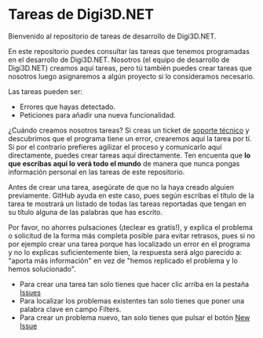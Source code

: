 # Tareas de Digi3D.NET

Bienvenido al repositorio de tareas de desarrollo de Digi3D.NET.

En este repositorio puedes consultar las tareas que tenemos programadas en el desarrollo de Digi3D.NET. 
Nosotros (el equipo de desarrollo de Digi3D.NET) creamos aquí tareas, pero tú también puedes crear tareas que nosotros luego asignaremos a algún proyecto si lo consideramos necesario.

Las tareas pueden ser:
* Errores que hayas detectado.
* Peticiones para añadir una nueva funcionalidad.

¿Cuándo creamos nosotros tareas?
Si creas un ticket de [soporte técnico](https://soporte.digi21.net) y descubrimos que el programa tiene un error, crearemos aquí la tarea por tí. 
Si por el contrario prefieres agilizar el proceso y comunicarlo aquí directamente, puedes crear tareas aquí directamente. Ten encuenta que **lo que escribas aquí lo verá todo el mundo** de manera que nunca pongas información personal en las tareas de este repositorio.

Antes de crear una tarea, asegúrate de que no la haya creado alguien previamente. GitHub ayuda en este caso, pues según escribas el título de la tarea te mostrará un listado de todas las tareas reportadas que tengan en su título alguna de las palabras que has escrito.

Por favor, no ahorres pulsaciones (¡teclear es gratis!), y explica el problema o solicitud de la forma más completa posible para evitar retrasos, pues si no por ejemplo crear una tarea porque has localizado un error en el programa y no lo explicas suficientemente bien, la respuesta será algo parecido a: "aporta más información" en vez de "hemos replicado el problema y lo hemos solucionado".

* Para crear una tarea tan solo tienes que hacer clic arriba en la pestaña [Issues](https://github.com/digi21/TareasDigi3D/issues)
* Para localizar los problemas existentes tan solo tienes que poner una palabra clave en campo Filters.
* Para crear un problema nuevo, tan solo tienes que pulsar el botón [New Issue](https://github.com/digi21/TareasDigi3Ds/issues/new)
